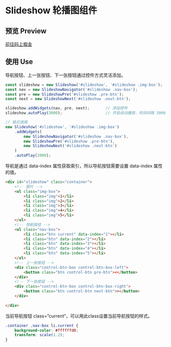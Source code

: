 <!--
 * @Author: KrisLee 2030000020@qq.com
 * @Date: 2022-10-02 14:23:23
 * @LastEditors: KrisLee 2030000020@qq.com
 * @LastEditTime: 2022-10-02 22:51:19
 * @FilePath: /js-components/Slideshow/README.md
 * @Description: 这是默认设置,请设置`customMade`, 打开koroFileHeader查看配置 进行设置: https://github.com/OBKoro1/koro1FileHeader/wiki/%E9%85%8D%E7%BD%AE
-->

# Slideshow 轮播图组件

## 预览 Preview

[前往码上掘金](https://code.juejin.cn/pen/7149798794937237534)

## 使用 Use

导航按钮、上一张按钮、下一张按钮通过控件方式灵活添加。

```javascript
const slideshow = new Slideshow('#slideshow', '#slideshow .img-box');   // 创建 Slideshow
const nav = new SlideshowNavigator('#slideshow .nav-box');              // 创建导航按钮控件
const pre = new SlideshowPre('#slideshow .pre-btn');                    // 创建上一张控件
const next = new SlideshowNext('#slideshow .next-btn');                 // 创建下一张控件

slideshow.addWidgets(nav, pre, next);       // 添加控件
slideshow.autoPlay(3000);                   // 开启自动播放，时间间隔 3000ms
```

```javascript
// 链式调用
new Slideshow('#slideshow', '#slideshow .img-box')
    .addWidgets(
        new SlideshowNavigator('#slideshow .nav-box'), 
        new SlideshowPre('#slideshow .pre-btn'), 
        new SlideshowNext('#slideshow .next-btn')
    )
    .autoPlay(2000);
```

导航是通过 data-index 属性获取索引，所以导航按钮需要设置 data-index 属性的值。

```html
<div id="slideshow" class="container">
    <!-- 图片 -->
    <ul class="img-box">
        <li class="img">1</li>
        <li class="img">2</li>
        <li class="img">3</li>
        <li class="img">4</li>
        <li class="img">5</li>
    </ul>
    <!-- 导航按钮 -->
    <ul class="nav-box">
        <li class="btn current" data-index="1"></li>
        <li class="btn" data-index="2"></li>
        <li class="btn" data-index="3"></li>
        <li class="btn" data-index="4"></li>
        <li class="btn" data-index="5"></li>
    </ul>
    <!-- 上一张按钮 -->
    <div class="control-btn-box control-btn-box-left">
        <button class="btn control-btn pre-btn"><</button>
    </div>
    <!-- 下一张按钮 -->
    <div class="control-btn-box control-btn-box-right">
        <button class="btn control-btn next-btn">></button>
    </div>
  
</div>
```

当前导航按钮 class=”current“，可以用此class设置当前导航按钮的样式。

```css
.container .nav-box li.current {
    background-color: #ffffffd0;
    transform: scale(1.2);
}
```
